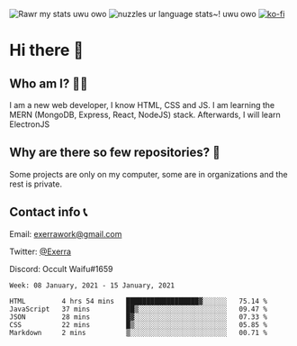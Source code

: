 ![Rawr my stats uwu owo](https://github-readme-stats.vercel.app/api?username=Exerra&show_icons=true&theme=buefy)
![nuzzles ur language stats~! uwu owo](https://github-readme-stats.vercel.app/api/top-langs/?username=Exerra&layout=compact)
[![ko-fi](https://www.ko-fi.com/img/githubbutton_sm.svg)](https://ko-fi.com/X8X130H96)
# Hi there 👋
## Who am I? 🙋‍♀️
I am a new web developer, I know HTML, CSS and JS. I am learning the MERN (MongoDB, Express, React, NodeJS) stack. Afterwards, I will learn ElectronJS
## Why are there so few repositories? 🤔
Some projects are only on my computer, some are in organizations and the rest is private.
## Contact info 📞
Email: [exerrawork@gmail.com](mailto:exerrawork@gmail.com)

Twitter: [@Exerra](https://twitter.com/exerra)

Discord: Occult Waifu#1659

<!--START_SECTION:waka-->
```text
Week: 08 January, 2021 - 15 January, 2021

HTML         4 hrs 54 mins   ██████████████████▓░░░░░░   75.14 % 
JavaScript   37 mins         ██▒░░░░░░░░░░░░░░░░░░░░░░   09.47 % 
JSON         28 mins         █▓░░░░░░░░░░░░░░░░░░░░░░░   07.33 % 
CSS          22 mins         █▒░░░░░░░░░░░░░░░░░░░░░░░   05.85 % 
Markdown     2 mins          ▒░░░░░░░░░░░░░░░░░░░░░░░░   00.71 % 
```
<!--END_SECTION:waka-->
